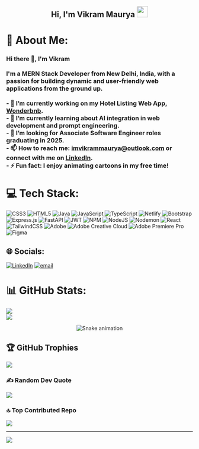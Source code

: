 <h2 align="center">Hi, I'm Vikram Maurya  <img src="https://user-images.githubusercontent.com/39955420/147578264-bae0526c-028a-49d2-8af8-d08bb4edbd2a.gif" height="30" width="30"></h2>

# 💫 About Me:
### Hi there 👋, I'm Vikram<br><br>I'm a MERN Stack Developer from New Delhi, India, with a passion for building dynamic and user-friendly web applications from the ground up.<br><br>- 🔭 I’m currently working on my Hotel Listing Web App, **[Wonderbnb](https://github.com/imvikrammaurya/wonderbnb)**.<br>- 🌱 I’m currently learning about AI integration in web development and prompt engineering.<br>- 💼 I’m looking for **Associate Software Engineer** roles graduating in 2025.<br>- 📫 How to reach me: **imvikrammaurya@outlook.com** or connect with me on **[LinkedIn](https://linkedin.com/in/imvikrammaurya)**.<br>- ⚡ Fun fact: I enjoy animating cartoons in my free time!


# 💻 Tech Stack:
![CSS3](https://img.shields.io/badge/css3-%231572B6.svg?style=for-the-badge&logo=css3&logoColor=white) ![HTML5](https://img.shields.io/badge/html5-%23E34F26.svg?style=for-the-badge&logo=html5&logoColor=white) ![Java](https://img.shields.io/badge/java-%23ED8B00.svg?style=for-the-badge&logo=openjdk&logoColor=white) ![JavaScript](https://img.shields.io/badge/javascript-%23323330.svg?style=for-the-badge&logo=javascript&logoColor=%23F7DF1E) ![TypeScript](https://img.shields.io/badge/typescript-%23007ACC.svg?style=for-the-badge&logo=typescript&logoColor=white) ![Netlify](https://img.shields.io/badge/netlify-%23000000.svg?style=for-the-badge&logo=netlify&logoColor=#00C7B7) ![Bootstrap](https://img.shields.io/badge/bootstrap-%238511FA.svg?style=for-the-badge&logo=bootstrap&logoColor=white) ![Express.js](https://img.shields.io/badge/express.js-%23404d59.svg?style=for-the-badge&logo=express&logoColor=%2361DAFB) ![FastAPI](https://img.shields.io/badge/FastAPI-005571?style=for-the-badge&logo=fastapi) ![JWT](https://img.shields.io/badge/JWT-black?style=for-the-badge&logo=JSON%20web%20tokens) ![NPM](https://img.shields.io/badge/NPM-%23CB3837.svg?style=for-the-badge&logo=npm&logoColor=white) ![NodeJS](https://img.shields.io/badge/node.js-6DA55F?style=for-the-badge&logo=node.js&logoColor=white) ![Nodemon](https://img.shields.io/badge/NODEMON-%23323330.svg?style=for-the-badge&logo=nodemon&logoColor=%BBDEAD) ![React](https://img.shields.io/badge/react-%2320232a.svg?style=for-the-badge&logo=react&logoColor=%2361DAFB) ![TailwindCSS](https://img.shields.io/badge/tailwindcss-%2338B2AC.svg?style=for-the-badge&logo=tailwind-css&logoColor=white) ![Adobe](https://img.shields.io/badge/adobe-%23FF0000.svg?style=for-the-badge&logo=adobe&logoColor=white) ![Adobe Creative Cloud](https://img.shields.io/badge/Adobe%20Creative%20Cloud-DA1F26.svg?style=for-the-badge&logo=Adobe%20Creative%20Cloud&logoColor=white) ![Adobe Premiere Pro](https://img.shields.io/badge/Adobe%20Premiere%20Pro-9999FF.svg?style=for-the-badge&logo=Adobe%20Premiere%20Pro&logoColor=white) ![Figma](https://img.shields.io/badge/figma-%23F24E1E.svg?style=for-the-badge&logo=figma&logoColor=white)


## 🌐 Socials:
[![LinkedIn](https://img.shields.io/badge/LinkedIn-%230077B5.svg?logo=linkedin&logoColor=white)](https://linkedin.com/in/imvikrammaurya) [![email](https://img.shields.io/badge/Email-D14836?logo=gmail&logoColor=white)](mailto:mauryavikram48@gmail.com) 


# 📊 GitHub Stats:
![](https://nirzak-streak-stats.vercel.app/?user=imvikrammaurya&theme=dark&hide_border=false)<br/>
![](https://github-readme-stats.vercel.app/api/top-langs/?username=imvikrammaurya&theme=dark&hide_border=false&include_all_commits=true&count_private=false&layout=compact)

<div align="center">
  <img src="https://profile-readme-generator.com/assets/snake.svg" alt="Snake animation" />
</div>

## 🏆 GitHub Trophies
![](https://github-profile-trophy.vercel.app/?username=imvikrammaurya&theme=radical&no-frame=false&no-bg=true&margin-w=4)

### ✍️ Random Dev Quote
![](https://quotes-github-readme.vercel.app/api?type=horizontal&theme=radical)

### 🔝 Top Contributed Repo
![](https://github-contributor-stats.vercel.app/api?username=imvikrammaurya&limit=5&theme=dark&combine_all_yearly_contributions=true)

---
[![](https://visitcount.itsvg.in/api?id=imvikrammaurya&icon=0&color=0)](https://visitcount.itsvg.in)

<!-- Proudly created with GPRM ( https://gprm.itsvg.in ) -->
